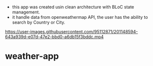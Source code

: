 - this app was created usin clean architecture with BLoC state management.
- it handle data from openweathermap API, the user has the ability to search by Country or City. 

https://user-images.githubusercontent.com/95112871/201148594-643a939d-e07d-47e2-bbd0-a6db15f3bddc.mp4

# weather-app


